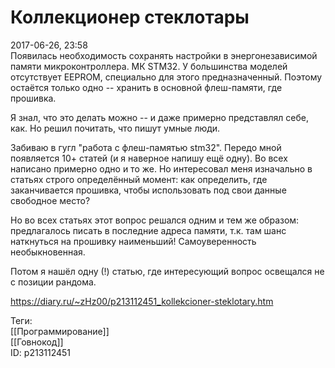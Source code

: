 Коллекционер стеклотары
========================

   
 2017-06-26, 23:58   
  Появилась необходимость сохранять настройки в энергонезависимой памяти микроконтроллера. МК STM32. У большинства моделей отсутствует EEPROM, специально для этого предназначенный. Поэтому остаётся только одно -- хранить в основной флеш-памяти, где прошивка.   
   
 Я знал, что это делать можно -- и даже примерно представлял себе, как. Но решил почитать, что пишут умные люди.   
   
 Забиваю в гугл "работа с флеш-памятью stm32". Передо мной появляется 10+ статей (и я наверное напишу ещё одну). Во всех написано примерно одно и то же. Но интересовал меня изначально в статьях строго определённый момент: как определить, где заканчивается прошивка, чтобы использовать под свои данные свободное место?   
   
 Но во всех статьях этот вопрос решался одним и тем же образом: предлагалось писать в последние адреса памяти, т.к. там шанс наткнуться на прошивку наименьший! Самоуверенность необыкновенная.   
   
 Потом я нашёл одну (!) статью, где интересующий вопрос освещался не с позиции рандома.   
    
 <https://diary.ru/~zHz00/p213112451_kollekcioner-steklotary.htm>   
   
 Теги:   
 [[Программирование]]   
 [[Говнокод]]   
 ID: p213112451
